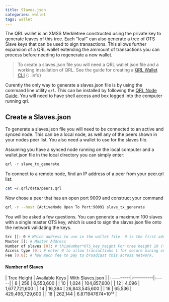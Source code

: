 ```yaml
---
title: Slaves.json
categories: wallet
tags: wallet
---
```



The QRL wallet is an XMSS Merkletree constructed using the private key to generate leaves of this tree. Each "leaf" can also generate a tree of OTS Slave keys that can be used to sign transactions. This allows further expansion of a QRL wallet extending the ammount of transactions you can process before needing to regenerate a new wallet.

> To create a slaves.json file you will need a QRL wallet.json file and a working installation of QRL. See the guide for creating a [QRL Wallet CLI](/wallet/wallet-cli)
{: .info}

Curently the only way to generate a slaves.json file is by using the command line utility `qrl`. This can be installed by following the [QRL Node Guide](/node/QRLnode).  You will need to have shell access and bex logged into the computer running qrl.



## Create a Slaves.json

To generate a slaves.json file you will need to be connected to an active and synced node. This can be a local node, as well any of the peers shown in your nodes peer list. You also need a wallet to use for the slaves file.

Assuming you have a synced node running on the local computer and a wallet.json file in the local directory you can simply enter:

```bash
qrl -r slave_tx_generate
```

To connect to a remote node, find an IP address of a peer from your peer.qrl list:

```bash
cat ~/.qrl/data/peers.qrl
```

Now chose a peer that has an open port 9009 and construct your command


```bash
qrl -r --host {ActiveNode Open To Port:9009} slave_tx_generate
```

You will be asked a few questions. You can generate a maximum 100 slaves with a single master OTS key, which is used to sign the slaves.json file onto the network validating the keys.  

```bash
Src []: 0 # Which address to use in the wallet file. 0 is the first address.
Master []: # Master Address
Number of slaves [0]: # thisNumber*OTS_key_height For tree height 10 (this*1024)
Access type [0]: # enter 0 to allow transactions 1 for secure mining only
Fee [0.0]: # how much fee to pay to broadcast this across network.
```

#### Number of Slaves 

|  Tree Height | Available Keys | With Slaves.json |
|: ---------|:----------|:-----|
| 8  | 256 | 6,553,600 |
| 10 |  1,024 | 104,857,600 | 
| 12 |  4,096 | 1,677,721,600 |
| 14 |  16,384 | 26,843,545,600 |
| 16 |  65,536 | 429,496,729,600 |
| 18 |  262,144 | 6.871947674×10¹² |

